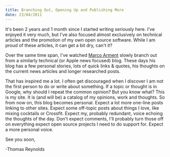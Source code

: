 ```yaml
--- 
title: Branching Out, Opening Up and Publishing More
date: 23/04/2011
---
```


[Marco Arment]: http://marco.org

It's been 2 years and 1 month since I started writing seriously here. I've enjoyed it very much, but I've also focused almost exclusively on technical articles and the promotion of my own open source software. While I am proud of these articles, it can get a bit dry, can't it?

Over the same time span, I've watched [Marco Arment] slowly branch out from a similarly technical (or Apple news focused) blog. These days his blog has a few personal stories, lots of quick links & quotes, his thoughts on the current news articles and longer researched posts.

That has inspired me a lot. I often get discouraged when I discover I am not the first person to do or write about something. If a topic or thought is in Google, why should I repeat the common opinion? But you know what? This is my site. It is (and will be) a catalog of my opinions, work and thoughts. So from now on, this blog becomes personal. Expect a lot more one-line posts linking to other sites. Expect some off-topic posts about things I love, like mixing cocktails or Crossfit. Expect my, probably redundant, voice echoing the thoughts of the day. Don't expect comments, I'll probably turn those off on everything expect open source projects I need to do support for. Expect a more personal voice.

See you soon,

-Thomas Reynolds

